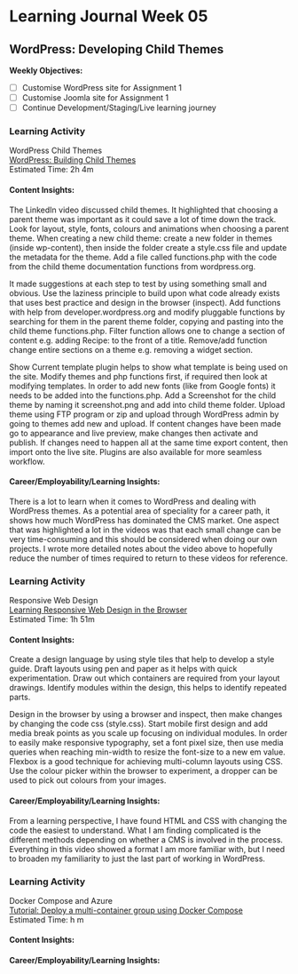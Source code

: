 # Learning Journal Week 05

## WordPress: Developing Child Themes

**Weekly Objectives:**

- [ ] Customise WordPress site for Assignment 1
- [ ] Customise Joomla site for Assignment 1
- [ ] Continue Development/Staging/Live learning journey

### Learning Activity

WordPress Child Themes <br>
[WordPress: Building Child Themes](https://www.linkedin.com/learning/wordpress-building-child-themes-3/level-up-to-wordpress-developer?autoplay=true&u=2223545) <br>
Estimated Time: 2h 4m

#### Content Insights:

The LinkedIn video discussed child themes. It highlighted that choosing a parent theme was important as it could save a
lot of time down the track. Look for layout, style, fonts, colours and animations when choosing a parent theme. When
creating a new child theme: create a new folder in themes (inside wp-content), then inside the folder create a style.css
file and update the metadata for the theme. Add a file called functions.php with the code from the child theme
documentation functions from wordpress.org.

It made suggestions at each step to test by using something small and obvious. Use the laziness principle to build upon
what code already exists that uses best practice and design in the browser (inspect). Add functions with help from
developer.wordpress.org and modify pluggable functions by searching for them in the parent theme folder, copying and
pasting into the child theme functions.php. Filter function allows one to change a section of content e.g. adding
Recipe: to the front of a title. Remove/add function change entire sections on a theme e.g. removing a widget section.

Show Current template plugin helps to show what template is being used on the site. Modify themes and php functions
first, if required then look at modifying templates. In order to add new fonts (like from Google fonts) it needs to be
added into the functions.php. Add a Screenshot for the child theme by naming it screenshot.png and add into child theme
folder. Upload theme using FTP program or zip and upload through WordPress admin by going to themes add new and upload.
If content changes have been made go to appearance and live preview, make changes then activate and publish. If changes
need to happen all at the same time export content, then import onto the live site. Plugins are also available for more
seamless workflow.

#### Career/Employability/Learning Insights:

There is a lot to learn when it comes to WordPress and dealing with WordPress themes. As a potential area of speciality
for a career path, it shows how much WordPress has dominated the CMS market. One aspect that was highlighted a lot in
the videos was that each small change can be very time-consuming and this should be considered when doing our own
projects. I wrote more detailed notes about the video above to hopefully reduce the number of times required to return
to these videos for reference.

### Learning Activity

Responsive Web Design <br>
[Learning Responsive Web Design in the Browser](https://www.linkedin.com/learning/learning-responsive-web-design-in-the-browser/welcome?autoplay=true&resume=false&u=2223545) <br>
Estimated Time: 1h 51m

#### Content Insights:

Create a design language by using style tiles that help to develop a style guide. Draft layouts using pen and paper as
it helps with quick experimentation. Draw out which containers are required from your layout drawings. Identify modules
within the design, this helps to identify repeated parts.

Design in the browser by using a browser and inspect, then make changes by changing the code css (style.css). Start
mobile first design and add media break points as you scale up focusing on individual modules. In order to easily
make responsive typography, set a font pixel size, then use media queries when reaching min-width to resize the
font-size to a new em value. Flexbox is a good technique for achieving multi-column layouts using CSS. Use the colour
picker within the browser to experiment, a dropper can be used to pick out colours from your images.

#### Career/Employability/Learning Insights:

From a learning perspective, I have found HTML and CSS with changing the code the easiest to understand. What I am
finding complicated is the different methods depending on whether a CMS is involved in the process. Everything in this
video showed a format I am more familiar with, but I need to broaden my familiarity to just the last part of working in
WordPress.

### Learning Activity

Docker Compose and Azure <br>
[Tutorial: Deploy a multi-container group using Docker Compose](https://learn.microsoft.com/en-us/azure/container-instances/tutorial-docker-compose) <br>
Estimated Time: h m

#### Content Insights:

#### Career/Employability/Learning Insights:
